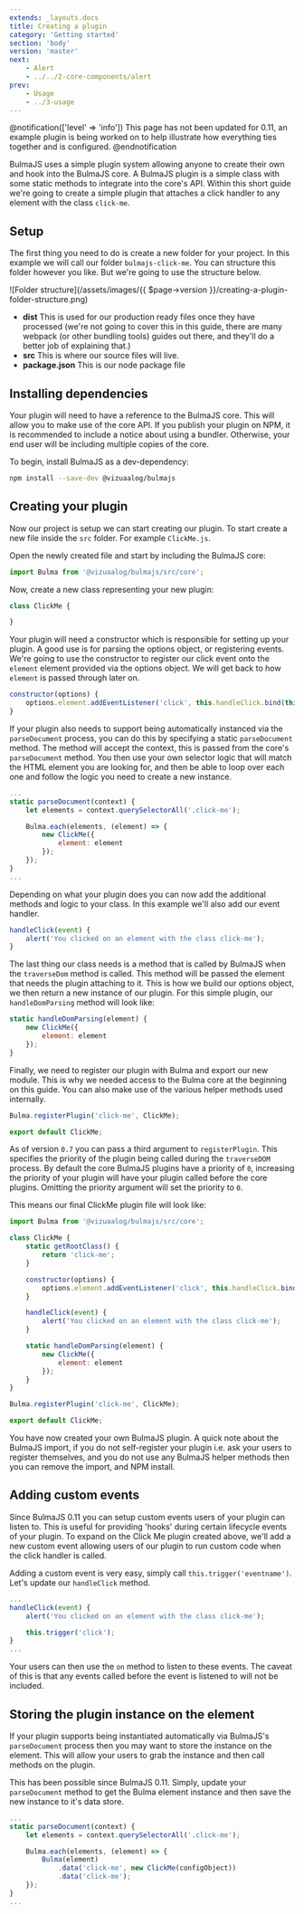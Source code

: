 ```yaml
---
extends: _layouts.docs
title: Creating a plugin
category: 'Getting started'
section: 'body'
version: 'master'
next:
    - Alert
    - ../../2-core-components/alert
prev:
    - Usage
    - ../3-usage
---
```


@notification(['level' => 'info'])
This page has not been updated for 0.11, an example plugin is being worked on to help illustrate how everything ties together and is configured.
@endnotification

BulmaJS uses a simple plugin system allowing anyone to create their own and hook into the BulmaJS core. A BulmaJS plugin is a simple class with some static methods to integrate into the core's API. Within this short guide we're going to create a simple plugin that attaches a click handler to any element with the class `click-me`.

## Setup
The first thing you need to do is create a new folder for your project. In this example we will call our folder `bulmajs-click-me`. You can structure this folder however you like. But we're going to use the structure below.

![Folder structure](/assets/images/{{ $page->version }}/creating-a-plugin-folder-structure.png)

+ **dist** This is used for our production ready files once they have processed (we're not going to cover this in this guide, there are many webpack (or other bundling tools) guides out there, and they'll do a better job of explaining that.)
+ **src** This is where our source files will live.
+ **package.json** This is our node package file

## Installing dependencies
Your plugin will need to have a reference to the BulmaJS core. This will allow you to make use of the core API. If you publish your plugin on NPM, it is recommended to include a notice about using a bundler. Otherwise, your end user will be including multiple copies of the core.

To begin, install BulmaJS as a dev-dependency:
```bash
npm install --save-dev @vizuaalog/bulmajs
```

## Creating your plugin
Now our project is setup we can start creating our plugin. To start create a new file inside the `src` folder. For example `ClickMe.js`.

Open the newly created file and start by including the BulmaJS core:
```javascript
import Bulma from '@vizuaalog/bulmajs/src/core';
```

Now, create a new class representing your new plugin:
```javascript
class ClickMe {

}
```

Your plugin will need a constructor which is responsible for setting up your plugin. A good use is for parsing the options object, or registering events. We're going to use the constructor to register our click event onto the `element` element provided via the options object. We will get back to how `element` is passed through later on.

```javascript
constructor(options) {
    options.element.addEventListener('click', this.handleClick.bind(this));
}
```

If your plugin also needs to support being automatically instanced via the `parseDocument` process, you can do this by specifying a static `parseDocument` method. The method will accept the context, this is passed from the core's `parseDocument` method. You then use your own selector logic that will match the HTML element you are looking for, and then be able to loop over each one and follow the logic you need to create a new instance.

```javascript
...
static parseDocument(context) {
    let elements = context.querySelectorAll('.click-me');

    Bulma.each(elements, (element) => {
        new ClickMe({
            element: element
        });
    });
}
...
```

Depending on what your plugin does you can now add the additional methods and logic to your class. In this example we'll also add our event handler.

```javascript
handleClick(event) {
    alert('You clicked on an element with the class click-me');
}
```

The last thing our class needs is a method that is called by BulmaJS when the `traverseDom` method is called. This method will be passed the element that needs the plugin attaching to it. This is how we build our options object, we then return a new instance of our plugin. For this simple plugin, our `handleDomParsing` method will look like:

```javascript
static handleDomParsing(element) {
    new ClickMe({
        element: element
    });
}
```

Finally, we need to register our plugin with Bulma and export our new module. This is why we needed access to the Bulma core at the beginning on this guide. You can also make use of the various helper methods used internally.

```javascript
Bulma.registerPlugin('click-me', ClickMe);

export default ClickMe;
```

As of version `0.7` you can pass a third argument to `registerPlugin`. This specifies the priority of the plugin being called during the `traverseDOM` process. By default the core BulmaJS plugins have a priority of `0`, increasing the priority of your plugin will have your plugin called before the core plugins. Omitting the priority argument will set the priority to `0`.

This means our final ClickMe plugin file will look like:

```javascript
import Bulma from '@vizuaalog/bulmajs/src/core';

class ClickMe {
    static getRootClass() {
        return 'click-me';
    }

    constructor(options) {
        options.element.addEventListener('click', this.handleClick.bind(this));
    }

    handleClick(event) {
        alert('You clicked on an element with the class click-me');
    }

    static handleDomParsing(element) {
        new ClickMe({
            element: element
        });
    }
}

Bulma.registerPlugin('click-me', ClickMe);

export default ClickMe;
```

You have now created your own BulmaJS plugin. A quick note about the BulmaJS import, if you do not self-register your plugin i.e. ask your users to register themselves, and you do not use any BulmaJS helper methods then you can remove the import, and NPM install.

## Adding custom events
Since BulmaJS 0.11 you can setup custom events users of your plugin can listen to. This is useful for providing 'hooks' during certain lifecycle events of your plugin. To expand on the Click Me plugin created above, we'll add a new custom event allowing users of our plugin to run custom code when the click handler is called.

Adding a custom event is very easy, simply call `this.trigger('eventname')`. Let's update our `handleClick` method.

```javascript
...
handleClick(event) {
    alert('You clicked on an element with the class click-me');

    this.trigger('click');
}
...
```

Your users can then use the `on` method to listen to these events. The caveat of this is that any events called before the event is listened to will not be included.

## Storing the plugin instance on the element
If your plugin supports being instantiated automatically via BulmaJS's `parseDocument` process then you may want to store the instance on the element. This will allow your users to grab the instance and then call methods on the plugin.

This has been possible since BulmaJS 0.11. Simply, update your `parseDocument` method to get the Bulma element instance and then save the new instance to it's data store.

```javascript
...
static parseDocument(context) {
    let elements = context.querySelectorAll('.click-me');

    Bulma.each(elements, (element) => {
        Bulma(element)
            .data('click-me', new ClickMe(configObject))
            .data('click-me');
    });
}
...
```